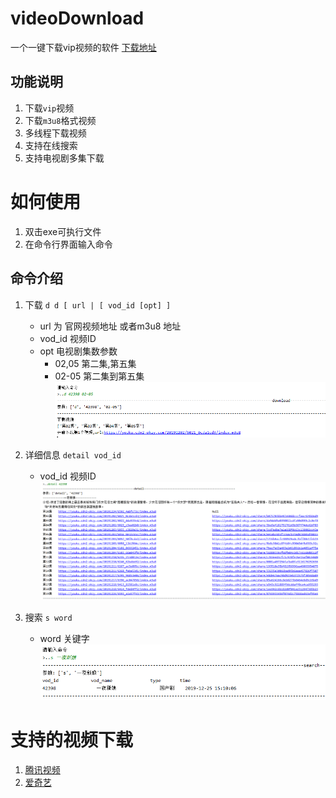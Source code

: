 ﻿# videoDownload
 一个一键下载vip视频的软件
[下载地址](https://qqhxj.oss-cn-beijing.aliyuncs.com/vipVideoDownloader.exe)
## 功能说明

1. 下载`vip`视频
2. 下载`m3u8`格式视频
3. 多线程下载视频
4. 支持在线搜索
5. 支持电视剧多集下载

# 如何使用
1. 双击exe可执行文件
2. 在命令行界面输入命令


## 命令介绍

1. 下载 `d d [ url | [ vod_id [opt] ]`
    - url 为 官网视频地址 或者m3u8 地址
    - vod_id 视频ID
    - opt  电视剧集数参数 
        - 02,05 第二集,第五集
        - 02-05 第二集到第五集
    ![download](img/download.png)    

2. 详细信息 `detail vod_id`
    - vod_id 视频ID
    ![info](img/info.png)

3. 搜索 `s word` 
    - word 关键字
   ![search](img/saerch.png)


# 支持的视频下载

1. [腾讯视频](https://v.qq.com)
2. [爱奇艺](https://www.iqiyi.com/)
